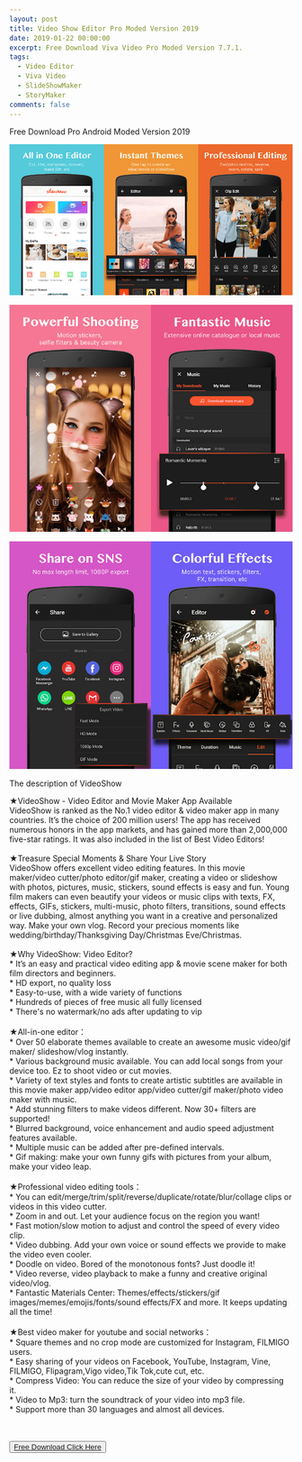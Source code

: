 ```yaml
---
layout: post
title: Video Show Editor Pro Moded Version 2019
date: 2019-01-22 00:00:00
excerpt: Free Download Viva Video Pro Moded Version 7.7.1.
tags:
  - Video Editor
  - Viva Video
  - SlideShowMaker
  - StoryMaker
comments: false
---
```


Free Download Pro Android Moded Version 2019

![](/uploads/merge-from-ofoct.jpg)

![](/uploads/imgonline-com-ua-twotoone-xb7ps8xnlkkxy.jpg)

![](/uploads/imgonline-com-ua-twotoone-jgjtwsmbiw6l4.jpg)

The description of VideoShow

★VideoShow - Video Editor and Movie Maker App Available<br>VideoShow is ranked as the No.1 video editor & video maker app in many countries. It’s the choice of 200 million users! The app has received numerous honors in the app markets, and has gained more than 2,000,000 five-star ratings. It was also included in the list of Best Video Editors!<br><br>★Treasure Special Moments & Share Your Live Story<br>VideoShow offers excellent video editing features. In this movie maker/video cutter/photo editor/gif maker, creating a video or slideshow with photos, pictures, music, stickers, sound effects is easy and fun. Young film makers can even beautify your videos or music clips with texts, FX, effects, GIFs, stickers, multi-music, photo filters, transitions, sound effects or live dubbing, almost anything you want in a creative and personalized way. Make your own vlog. Record your precious moments like wedding/birthday/Thanksgiving Day/Christmas Eve/Christmas.&nbsp;<br><br>★Why VideoShow: Video Editor?<br>\* It’s an easy and practical video editing app & movie scene maker for both film directors and beginners.<br>\* HD export, no quality loss<br>\* Easy-to-use, with a wide variety of functions<br>\* Hundreds of pieces of free music all fully licensed<br>\* There's no watermark/no ads after updating to vip<br><br>★All-in-one editor：&nbsp;<br>\* Over 50 elaborate themes available to create an awesome music video/gif maker/ slideshow/vlog instantly.<br>\* Various background music available. You can add local songs from your device too. Ez to shoot video or cut movies.<br>\* Variety of text styles and fonts to create artistic subtitles are available in this movie maker app/video editor app/video cutter/gif maker/photo video maker with music.<br>\* Add stunning filters to make videos different. Now 30+ filters are supported!<br>\* Blurred background, voice enhancement and audio speed adjustment features available.<br>\* Multiple music can be added after pre-defined intervals.&nbsp;<br>\* Gif making: make your own funny gifs with pictures from your album, make your video leap.<br><br>★Professional video editing tools：<br>\* You can edit/merge/trim/split/reverse/duplicate/rotate/blur/collage clips or videos in this video cutter.<br>\* Zoom in and out. Let your audience focus on the region you want!<br>\* Fast motion/slow motion to adjust and control the speed of every video clip.<br>\* Video dubbing. Add your own voice or sound effects we provide to make the video even cooler.<br>\* Doodle on video. Bored of the monotonous fonts? Just doodle it!&nbsp;<br>\* Video reverse, video playback to make a funny and creative original video/vlog.<br>\* Fantastic Materials Center: Themes/effects/stickers/gif images/memes/emojis/fonts/sound effects/FX and more. It keeps updating all the time!<br><br>★Best video maker for youtube and social networks：<br>\* Square themes and no crop mode are customized for Instagram, FILMIGO users.<br>\* Easy sharing of your videos on Facebook, YouTube, Instagram, Vine, FILMIGO, Flipagram,Vigo video,Tik Tok,cute cut, etc.<br>\* Compress Video: You can reduce the size of your video by compressing it.<br>\* Video to Mp3: turn the soundtrack of your video into mp3 file.<br>\* Support more than 30 languages and almost all devices.<br><br>&nbsp;


<button><a href="https://openload.co/f/molhlv2vAiQ"> Free Download Click Here </a></button>
